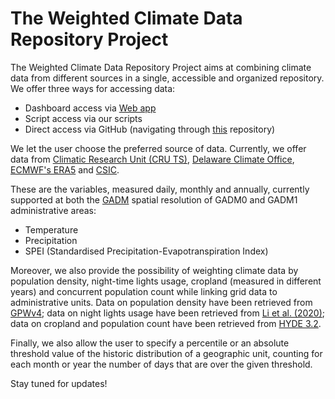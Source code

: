 # The Weighted Climate Data Repository Project

The Weighted Climate Data Repository Project aims at combining climate data from different sources in a single, accessible and organized repository. We offer three ways for accessing data:
- Dashboard access via [Web app](https://climaterepo.streamlitapp.com/)
- Script access via our scripts
- Direct access via GitHub (navigating through [this](https://github.com/testalorenzo/climate_repository) repository)

We let the user choose the preferred source of data. Currently, we offer data from [Climatic Research Unit (CRU TS)](https://www.uea.ac.uk/groups-and-centres/climatic-research-unit), [Delaware Climate Office](https://climate.udel.edu/), [ECMWF's ERA5](https://www.ecmwf.int/) and [CSIC](https://spei.csic.es/index.html). 

These are the variables, measured daily, monthly and annually, currently supported at both the [GADM](https://gadm.org/) spatial resolution of GADM0 and GADM1 administrative areas:
- Temperature
- Precipitation
- SPEI (Standardised Precipitation-Evapotranspiration Index)

Moreover, we also provide the possibility of weighting climate data by population density, night-time lights usage, cropland (measured in different years) and concurrent population count while linking grid data to administrative units. Data on population density have been retrieved from [GPWv4](https://sedac.ciesin.columbia.edu/data/set/gpw-v4-population-density-rev11); data on night lights usage have been retrieved from [Li et al. (2020)](https://www.nature.com/articles/s41597-020-0510-y); data on cropland and population count have been retrieved from [HYDE 3.2](https://archaeology.datastations.nl/dataset.xhtml?persistentId=doi:10.17026/dans-25g-gez3).

Finally, we also allow the user to specify a percentile or an absolute threshold value of the historic distribution of a geographic unit, counting for each month or year the number of days that are over the given threshold.

Stay tuned for updates!
